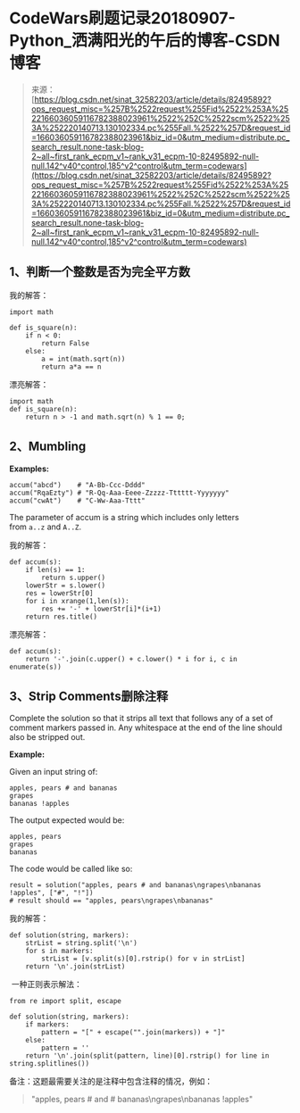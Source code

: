 <!--yml
category: codewars
date: 2022-08-13 11:41:21
-->

# CodeWars刷题记录20180907-Python_洒满阳光的午后的博客-CSDN博客

> 来源：[https://blog.csdn.net/sinat_32582203/article/details/82495892?ops_request_misc=%257B%2522request%255Fid%2522%253A%2522166036059116782388023961%2522%252C%2522scm%2522%253A%252220140713.130102334.pc%255Fall.%2522%257D&request_id=166036059116782388023961&biz_id=0&utm_medium=distribute.pc_search_result.none-task-blog-2~all~first_rank_ecpm_v1~rank_v31_ecpm-10-82495892-null-null.142^v40^control,185^v2^control&utm_term=codewars](https://blog.csdn.net/sinat_32582203/article/details/82495892?ops_request_misc=%257B%2522request%255Fid%2522%253A%2522166036059116782388023961%2522%252C%2522scm%2522%253A%252220140713.130102334.pc%255Fall.%2522%257D&request_id=166036059116782388023961&biz_id=0&utm_medium=distribute.pc_search_result.none-task-blog-2~all~first_rank_ecpm_v1~rank_v31_ecpm-10-82495892-null-null.142^v40^control,185^v2^control&utm_term=codewars)

## 1、判断一个整数是否为完全平方数

我的解答：

```
import math

def is_square(n): 
    if n < 0:
        return False
    else:
        a = int(math.sqrt(n))
        return a*a == n 
```

漂亮解答：

```
import math
def is_square(n):
    return n > -1 and math.sqrt(n) % 1 == 0;
```

## 2、Mumbling

**Examples:**

```
accum("abcd")    # "A-Bb-Ccc-Dddd"
accum("RqaEzty") # "R-Qq-Aaa-Eeee-Zzzzz-Tttttt-Yyyyyyy"
accum("cwAt")    # "C-Ww-Aaa-Tttt" 
```

The parameter of accum is a string which includes only letters from `a..z` and `A..Z`.

我的解答：

```
def accum(s):   
    if len(s) == 1:
        return s.upper()
    lowerStr = s.lower()
    res = lowerStr[0]
    for i in xrange(1,len(s)):
        res += '-' + lowerStr[i]*(i+1)
    return res.title()
```

漂亮解答：

```
def accum(s):
    return '-'.join(c.upper() + c.lower() * i for i, c in enumerate(s))
```

## 3、Strip Comments删除注释

Complete the solution so that it strips all text that follows any of a set of comment markers passed in. Any whitespace at the end of the line should also be stripped out.

**Example:**

Given an input string of:

```
apples, pears # and bananas
grapes
bananas !apples 
```

The output expected would be:

```
apples, pears
grapes
bananas 
```

The code would be called like so:

```
result = solution("apples, pears # and bananas\ngrapes\nbananas !apples", ["#", "!"])
# result should == "apples, pears\ngrapes\nbananas"
```

我的解答：

```
def solution(string, markers):
    strList = string.split('\n')
    for s in markers:
        strList = [v.split(s)[0].rstrip() for v in strList]
    return '\n'.join(strList)
```

 一种正则表示解法：

```
from re import split, escape

def solution(string, markers):
    if markers:
        pattern = "[" + escape("".join(markers)) + "]"
    else:
        pattern = ''
    return '\n'.join(split(pattern, line)[0].rstrip() for line in string.splitlines())
```

备注：这题最需要关注的是注释中包含注释的情况，例如：

> "apples, pears # and # bananas\ngrapes\nbananas !apples"